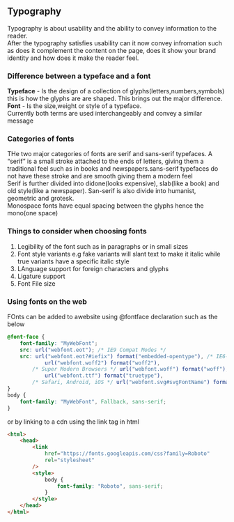 ## Typography

Typography is about usability and the ability to convey information to the reader.  
After the typography satisfies usability can it now convey infromation such as does it complement the content on the page, does it show your brand identity and how does it make the reader feel.

### Difference between a typeface and a font

**Typeface** - Is the design of a collection of glyphs(letters,numbers,symbols) this is how the glyphs are are shaped. This brings out the major difference.  
**Font** - Is the size,weight or style of a typeface.  
Currently both terms are used interchangeably and convey a similar message

### Categories of fonts

THe two major categories of fonts are serif and sans-serif typefaces. A “serif” is a small stroke attached to the ends of letters, giving them a traditional feel such as in books and newspapers.sans-serif typefaces do not have these stroke and are smooth giving them a modern feel  
Serif is further divided into didone(looks expensive), slab(like a book) and old style(like a newspaper). San-serif is also divide into humanist, geometric and grotesk.  
Monospace fonts have equal spacing between the glyphs hence the mono(one space)

### Things to consider when choosing fonts

1. Legibility of the font such as in paragraphs or in small sizes
2. Font style variants e.g fake variants will slant text to make it italic while true variants have a specific italic style
3. LAnguage support for foreign characters and glyphs
4. Ligature support
5. Font File size

### Using fonts on the web

FOnts can be added to awebsite using @fontface declaration such as the below

```css
@font-face {
	font-family: "MyWebFont";
	src: url("webfont.eot"); /* IE9 Compat Modes */
	src: url("webfont.eot?#iefix") format("embedded-opentype"), /* IE6-IE8 */
			url("webfont.woff2") format("woff2"),
		/* Super Modern Browsers */ url("webfont.woff") format("woff"), /* Pretty Modern Browsers */
			url("webfont.ttf") format("truetype"),
		/* Safari, Android, iOS */ url("webfont.svg#svgFontName") format("svg"); /* Legacy iOS */
}
body {
	font-family: "MyWebFont", Fallback, sans-serif;
}
```

or by linking to a cdn using the link tag in html

```html
<html>
	<head>
		<link
			href="https://fonts.googleapis.com/css?family=Roboto"
			rel="stylesheet"
		/>
		<style>
			body {
				font-family: "Roboto", sans-serif;
			}
		</style>
	</head>
</html>
```
